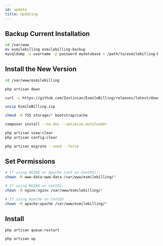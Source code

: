```yaml
---
id: update
title: Updating
---
```


## Backup Current Installation

```bash
cd /var/www
mv esmilebilling esmilebilling-backup
mysqldump -u username -p password mydatabase > /path/to/esmilebilling-backup.sql
```

## Install the New Version

```bash
cd /var/www/esmilebilling

php artisan down

curl -L https://github.com/Zastinian/EsmileBilling/releases/latest/download/EsmileBilling.zip

unzip EsmileBilling.zip

chmod -R 755 storage/* bootstrap/cache

composer install --no-dev --optimize-autoloader

php artisan view:clear
php artisan config:clear

php artisan migrate --seed --force
```

## Set Permissions

```bash
# If using NGINX or Apache (not on CentOS):
chown -R www-data:www-data /var/www/esmilebilling/*

# If using NGINX on CentOS:
chown -R nginx:nginx /var/www/esmilebilling/*

# If using Apache on CentOS
chown -R apache:apache /var/www/esmilebilling/*
```

## Install

```bash
php artisan queue:restart

php artisan up
```
